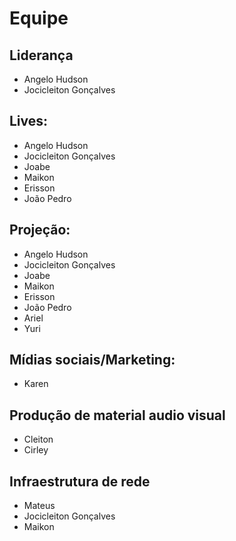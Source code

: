 # Equipe

## Liderança

- Angelo Hudson
- Jocicleiton Gonçalves

## Lives:

- Angelo Hudson
- Jocicleiton Gonçalves
- Joabe
- Maikon
- Erisson
- João Pedro

## Projeção:

- Angelo Hudson
- Jocicleiton Gonçalves
- Joabe
- Maikon
- Erisson
- João Pedro
- Ariel
- Yuri

## Mídias sociais/Marketing:

- Karen

## Produção de material audio visual

- Cleiton
- Cirley

## Infraestrutura de rede

- Mateus
- Jocicleiton Gonçalves
- Maikon
